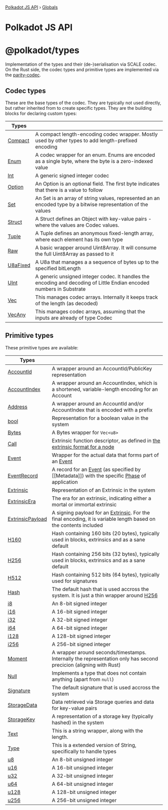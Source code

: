 [Polkadot JS API](README.md) › [Globals](globals.md)

# Polkadot JS API

# @polkadot/types

Implementation of the types and their (de-)serialisation via SCALE codec.<br>
On the Rust side, the codec types and primitive types are implemented via the [parity-codec](https://github.com/paritytech/parity-codec).

## Codec types

These are the base types of the codec. They are typically not used directly, but rather inherited from to create specific types. They are the building blocks for declaring custom types:

| **Types** | |
| --- | --- |
| [Compact](classes/_codec_compact_.compact.md) | A compact length-encoding codec wrapper. Mostly used by other types to add length-prefixed encoding |
| [Enum](classes/_codec_enum_.enum.md) | A codec wrapper for an enum. Enums are encoded as a single byte, where the byte is a zero-indexed value |
| [Int](classes/_codec_int_.int.md) | A generic signed integer codec |
| [Option](classes/_codec_option_.option.md) | An Option is an optional field. The first byte indicates that there is a value to follow |
| [Set](classes/_codec_btreeset_.btreeset.md#static-set) | An Set is an array of string values, represented an an encoded type by a bitwise representation of the values |
| [Struct](classes/_codec_struct_.struct.md) | A Struct defines an Object with key-value pairs - where the values are Codec values. |
| [Tuple](classes/_codec_tuple_.tuple.md) | A Tuple defines an anonymous fixed-length array, where each element has its own type |
| [Raw](classes/_codec_raw_.raw.md) |  A basic wrapper around Uint8Array. It will consume the full Uint8Array as passed to it |
| [U8aFixed](classes/_codec_u8afixed_.u8afixed.md) | A U8a that manages a a sequence of bytes up to the specified bitLength |
| [UInt](classes/_codec_uint_.uint.md) | A generic unsigned integer codec. It handles the encoding and decoding of Little Endian encoded numbers in Substrate |
| [Vec](classes/_codec_vec_.vec.md) | This manages codec arrays. Internally it keeps track of the length (as decoded) |
| [VecAny](classes/_codec_vecany_.vecany.md) | This manages codec arrays, assuming that the inputs are already of type Codec |

## Primitive types

These primitive types are available:

| **Types** | |
| --- | --- |
| [AccountId](classes/_generic_accountid_.accountid.md) | A wrapper around an AccountId/PublicKey representation |
| [AccountIndex](classes/_generic_accountindex_.accountindex.md) | A wrapper around an AccountIndex, which is a shortened, variable-length encoding for an Account |
| [Address](classes/_generic_address_.address.md) | A wrapper around an AccountId and/or AccountIndex that is encoded with a prefix |
| [bool](interfaces/_augment_registry_._registry_.interfacetypes.md#bool) | Representation for a boolean value in the system |
| [Bytes](classes/_primitive_bytes_.bytes.md) | A Bytes wrapper for `Vec<u8>` |
| [Call](classes/_generic_call_.call.md) | Extrinsic function descriptor, as defined in [the extrinsic format for a node](https://github.com/paritytech/wiki/blob/master/Extrinsic.md#the-extrinsic-format-for-node) |
| [Event](classes/_generic_event_.event.md) | Wrapper for the actual data that forms part of an [Event](classes/_generic_event_.event.md) |
| [EventRecord](interfaces/_augment_registry_._registry_.interfacetypes.md#eventrecord) | A record for an [Event](classes/_generic_event_.event.md) (as specified by [[Metadata]]) with the specific [Phase](interfaces/_augment_registry_._registry_.interfacetypes.md#phase) of application |
| [Extrinsic](classes/_extrinsic_extrinsic_.extrinsic.md) | Representation of an Extrinsic in the system |
| [ExtrinsicEra](classes/_extrinsic_extrinsicera_.extrinsicera.md) | The era for an extrinsic, indicating either a mortal or immortal extrinsic |
| [ExtrinsicPayload](classes/_extrinsic_extrinsicpayload_.extrinsicpayload.md) | A signing payload for an [Extrinsic](classes/_extrinsic_extrinsic_.extrinsic.md). For the final encoding, it is variable length based on the contents included |
| [H160](interfaces/_augment_registry_._registry_.interfacetypes.md#h160) | Hash containing 160 bits (20 bytes), typically used in blocks, extrinsics and as a sane default |
| [H256](interfaces/_augment_registry_._registry_.interfacetypes.md#h256) | Hash containing 256 bits (32 bytes), typically used in blocks, extrinsics and as a sane default |
| [H512](interfaces/_augment_registry_._registry_.interfacetypes.md#h512) | Hash containing 512 bits (64 bytes), typically used for signatures |
| [Hash](interfaces/_augment_registry_._registry_.interfacetypes.md#hash) | The default hash that is used accross the system. It is just a thin wrapper around [H256](interfaces/_augment_registry_._registry_.interfacetypes.md#h256)
| [i8](interfaces/_augment_registry_._registry_.interfacetypes.md#i8) | An 8-bit signed integer |
| [i16](interfaces/_augment_registry_._registry_.interfacetypes.md#i16) | A 16-bit signed integer |
| [i32](interfaces/_augment_registry_._registry_.interfacetypes.md#i32) | A 32-bit signed integer |
| [i64](interfaces/_augment_registry_._registry_.interfacetypes.md#i64) | A 64-bit signed integer |
| [i128](interfaces/_augment_registry_._registry_.interfacetypes.md#i128) | A 128-bit signed integer |
| [i256](interfaces/_augment_registry_._registry_.interfacetypes.md#i256) | A 256-bit signed integer |
| [Moment](interfaces/_augment_registry_._registry_.interfacetypes.md#moment) | A wrapper around seconds/timestamps. Internally the representation only has second precicion (aligning with Rust) |
| [Null](classes/_primitive_null_.null.md) | Implements a type that does not contain anything (apart from `null`) |
| [Signature](interfaces/_augment_registry_._registry_.interfacetypes.md#signature) | The default signature that is used accross the system |
| [StorageData](interfaces/_augment_registry_._registry_.interfacetypes.md#storagedata) | Data retrieved via Storage queries and data for key-value pairs |
| [StorageKey](classes/_primitive_storagekey_.storagekey.md) |  A representation of a storage key (typically hashed) in the system |
| [Text](classes/_primitive_text_.text.md) | This is a string wrapper, along with the length. |
| [Type](classes/_codec_struct_.struct.md#type) | This is a extended version of String, specifically to handle types |
| [u8](interfaces/_augment_registry_._registry_.interfacetypes.md#u8) | An 8-bit unsigned integer |
| [u16](interfaces/_augment_registry_._registry_.interfacetypes.md#u16) | A 16-bit unsigned integer |
| [u32](interfaces/_augment_registry_._registry_.interfacetypes.md#u32) | A 32-bit unsigned integer |
| [u64](interfaces/_augment_registry_._registry_.interfacetypes.md#u64) | A 64-bit unsigned integer |
| [u128](interfaces/_augment_registry_._registry_.interfacetypes.md#u128) | A 128-bit unsigned integer |
| [u256](interfaces/_augment_registry_._registry_.interfacetypes.md#u256) | A 256-bit unsigned integer |
